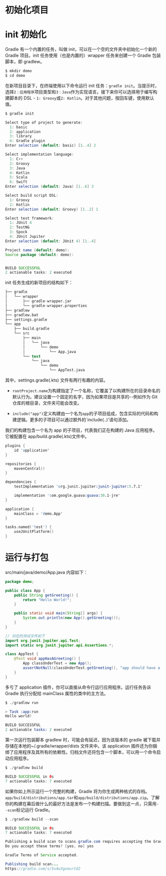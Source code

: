 # 初始化项目

# init 初始化

Gradle 有一个内置的任务，叫做 init，可以在一个空的文件夹中初始化一个新的 Gradle 项目。init 任务使用（也是内置的）wrapper 任务来创建一个 Gradle 包装脚本，即 gradlew。

```sh
$ mkdir demo
$ cd demo
```

在新项目目录下，在终端使用以下命令运行 init 任务：`gradle init`。当提示时，选择`2：应用程序`项目类型和`3：Java`作为实现语言。接下来你可以选择用于编写构建脚本的 DSL - `1: Groovy`或`2: Kotlin`。对于其他问题，按回车键，使用默认值。

```groovy
$ gradle init

Select type of project to generate:
  1: basic
  2: application
  3: library
  4: Gradle plugin
Enter selection (default: basic) [1..4] 2

Select implementation language:
  1: C++
  2: Groovy
  3: Java
  4: Kotlin
  5: Scala
  6: Swift
Enter selection (default: Java) [1..6] 3

Select build script DSL:
  1: Groovy
  2: Kotlin
Enter selection (default: Groovy) [1..2] 1

Select test framework:
  1: JUnit 4
  2: TestNG
  3: Spock
  4: JUnit Jupiter
Enter selection (default: JUnit 4) [1..4]

Project name (default: demo):
Source package (default: demo):


BUILD SUCCESSFUL
2 actionable tasks: 2 executed
```

init 任务生成的新项目的结构如下：

```s
├── gradle
│   └── wrapper
│       ├── gradle-wrapper.jar
│       └── gradle-wrapper.properties
├── gradlew
├── gradlew.bat
├── settings.gradle
└── app
    ├── build.gradle
    └── src
        ├── main
        │   └── java
        │       └── demo
        │           └── App.java
        └── test
            └── java
                └── demo
                    └── AppTest.java
```

其中，settings.gradle(.kts) 文件有两行有趣的内容。

- `rootProject.name`为构建指定了一个名称，它覆盖了以构建所在的目录命名的默认行为。建议设置一个固定的名字，因为如果项目是共享的--例如作为 Git 仓库的根目录，文件夹可能会改变。

- `include("app")`定义构建由一个名为`app`的子项目组成，包含实际的代码和构建逻辑。更多的子项目可以通过额外的`include(..)'语句添加。

我们的构建包含一个名为 app 的子项目，代表我们正在构建的 Java 应用程序。它被配置在 app/build.gradle(.kts)文件中。

```s
plugins {
    id 'application'
}

repositories {
    mavenCentral()
}

dependencies {
    testImplementation 'org.junit.jupiter:junit-jupiter:5.7.1'

    implementation 'com.google.guava:guava:30.1-jre'
}

application {
    mainClass = 'demo.App'
}

tasks.named('test') {
    useJUnitPlatform()
}
```

# 运行与打包

src/main/java/demo/App.java 内容如下：

```java
package demo;

public class App {
    public String getGreeting() {
        return "Hello World!";
    }

    public static void main(String[] args) {
        System.out.println(new App().getGreeting());
    }
}

// 对应的测试文件如下
import org.junit.jupiter.api.Test;
import static org.junit.jupiter.api.Assertions.*;

class AppTest {
    @Test void appHasAGreeting() {
        App classUnderTest = new App();
        assertNotNull(classUnderTest.getGreeting(), "app should have a greeting");
    }
}
```

多亏了 application 插件，你可以直接从命令行运行应用程序。运行任务告诉 Gradle 执行分配给 mainClass 属性的类中的主方法。

```s
$ ./gradlew run

> Task :app:run
Hello world!

BUILD SUCCESSFUL
2 actionable tasks: 2 executed
```

第一次运行包装脚本 gradlew 时，可能会有延迟，因为该版本的 gradle 被下载并存储在本地的~/.gradle/wrapper/dists 文件夹中。该 application 插件还为你捆绑了应用程序及其所有的依赖性。归档文件还将包含一个脚本，可以用一个命令启动应用程序。

```java
$ ./gradlew build

BUILD SUCCESSFUL in 0s
7 actionable tasks: 7 executed
```

如果你如上所示运行一个完整的构建，Gradle 将为你生成两种格式的存档。`app/build/distributions/app.tar`和`app/build/distributions/app.zip`。了解你的构建在幕后做什么的最好方法是发布一个构建扫描。要做到这一点，只需用`--scan`标记运行 Gradle。

```java
$ ./gradlew build --scan

BUILD SUCCESSFUL in 0s
7 actionable tasks: 7 executed

Publishing a build scan to scans.gradle.com requires accepting the Gradle Terms of Service defined at https://gradle.com/terms-of-service.
Do you accept these terms? [yes, no] yes

Gradle Terms of Service accepted.

Publishing build scan...
https://gradle.com/s/5u4w3gxeurtd2
```
